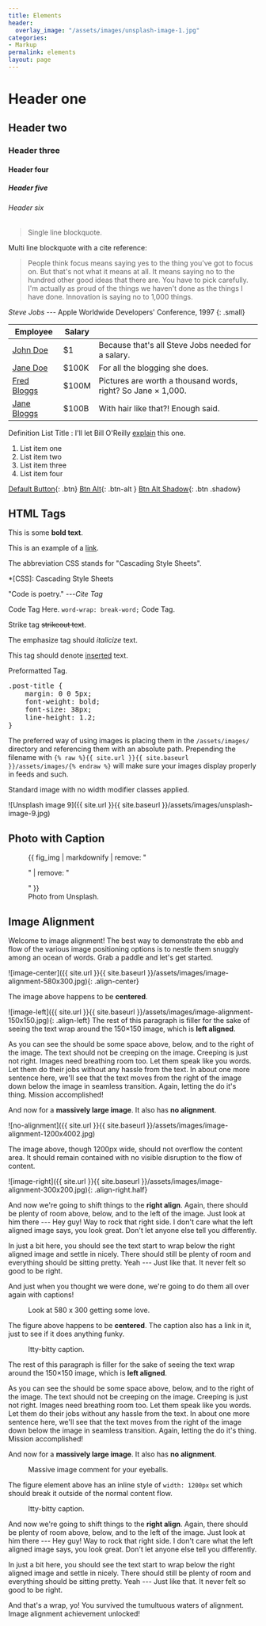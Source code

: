 ```yaml
---
title: Elements
header:
  overlay_image: "/assets/images/unsplash-image-1.jpg"
categories:
- Markup
permalink: elements
layout: page
---
```

<div class="row" markdown="block">
<div class="col-md-12" markdown="block">

# Header one

## Header two

### Header three

#### Header four

##### Header five

###### Header six

> Single line blockquote.

Multi line blockquote with a cite reference:

> People think focus means saying yes to the thing you've got to focus on. But that's not what it means at all. It means saying no to the hundred other good ideas that there are. You have to pick carefully. I'm actually as proud of the things we haven't done as the things I have done. Innovation is saying no to 1,000 things.

<cite>Steve Jobs</cite> --- Apple Worldwide Developers' Conference, 1997
{: .small}


| Employee         | Salary |                                                              |
| --------         | ------ | ------------------------------------------------------------ |
| [John Doe](#)    | $1     | Because that's all Steve Jobs needed for a salary.           |
| [Jane Doe](#)    | $100K  | For all the blogging she does.                               |
| [Fred Bloggs](#) | $100M  | Pictures are worth a thousand words, right? So Jane × 1,000. |
| [Jane Bloggs](#) | $100B  | With hair like that?! Enough said.                           |

Definition List Title
:   I'll let Bill O'Reilly [explain](https://www.youtube.com/watch?v=O_HyZ5aW76c "We'll Do It Live") this one.

  1. List item one 
  2. List item two
  3. List item three
  4. List item four

[Default Button](#){: .btn}
[Btn Alt](#){: .btn-alt }
[Btn Alt Shadow](#){: .btn .shadow}


## HTML Tags

This is some **bold text**.

This is an example of a [link](http://apple.com "Apple").


The abbreviation CSS stands for "Cascading Style Sheets".

*[CSS]: Cascading Style Sheets


"Code is poetry." ---<cite>Cite Tag</cite>

Code Tag Here. `word-wrap: break-word;` Code Tag.

Strike tag <strike>strikeout text</strike>.

The emphasize tag should _italicize_ text.

This tag should denote <ins>inserted</ins> text.

Preformatted Tag.

<pre>
.post-title {
	margin: 0 0 5px;
	font-weight: bold;
	font-size: 38px;
	line-height: 1.2;
}
</pre>
		

The preferred way of using images is placing them in the `/assets/images/` directory and referencing them with an absolute path. Prepending the filename with `{% raw %}{{ site.url }}{{ site.baseurl }}/assets/images/{% endraw %}` will make sure your images display properly in feeds and such.

Standard image with no width modifier classes applied.


![Unsplash image 9]({{ site.url }}{{ site.baseurl }}/assets/images/unsplash-image-9.jpg)

Photo with Caption
------------------

<figure>
  {{ fig_img | markdownify | remove: "<p>" | remove: "</p>" }}
  <figcaption>Photo from Unsplash.</figcaption>
</figure>

Image Alignment
---------------

Welcome to image alignment! The best way to demonstrate the ebb and flow of the various image positioning options is to nestle them snuggly among an ocean of words. Grab a paddle and let's get started.

![image-center]({{ site.url }}{{ site.baseurl }}/assets/images/image-alignment-580x300.jpg){: .align-center}

The image above happens to be **centered**.

![image-left]({{ site.url }}{{ site.baseurl }}/assets/images/image-alignment-150x150.jpg){: .align-left} The rest of this paragraph is filler for the sake of seeing the text wrap around the 150×150 image, which is **left aligned**.

As you can see the should be some space above, below, and to the right of the image. The text should not be creeping on the image. Creeping is just not right. Images need breathing room too. Let them speak like you words. Let them do their jobs without any hassle from the text. In about one more sentence here, we'll see that the text moves from the right of the image down below the image in seamless transition. Again, letting the do it's thing. Mission accomplished!

And now for a **massively large image**. It also has **no alignment**.

![no-alignment]({{ site.url }}{{ site.baseurl }}/assets/images/image-alignment-1200x4002.jpg)

The image above, though 1200px wide, should not overflow the content area. It should remain contained with no visible disruption to the flow of content.

![image-right]({{ site.url }}{{ site.baseurl }}/assets/images/image-alignment-300x200.jpg){: .align-right.half}

And now we're going to shift things to the **right align**. Again, there should be plenty of room above, below, and to the left of the image. Just look at him there --- Hey guy! Way to rock that right side. I don't care what the left aligned image says, you look great. Don't let anyone else tell you differently.

In just a bit here, you should see the text start to wrap below the right aligned image and settle in nicely. There should still be plenty of room and everything should be sitting pretty. Yeah --- Just like that. It never felt so good to be right.

And just when you thought we were done, we're going to do them all over again with captions!

<figure class="align-center">
  <img src="{{ site.url }}{{ site.baseurl }}/assets/images/image-alignment-580x300.jpg" alt="">
  <figcaption>Look at 580 x 300 getting some love.</figcaption>
</figure> 

The figure above happens to be **centered**. The caption also has a link in it, just to see if it does anything funky.

<figure style="width: 150px" class="align-left">
  <img src="{{ site.url }}{{ site.baseurl }}/assets/images/image-alignment-150x150.jpg" alt="">
  <figcaption>Itty-bitty caption.</figcaption>
</figure> 

The rest of this paragraph is filler for the sake of seeing the text wrap around the 150×150 image, which is **left aligned**.

As you can see the should be some space above, below, and to the right of the image. The text should not be creeping on the image. Creeping is just not right. Images need breathing room too. Let them speak like you words. Let them do their jobs without any hassle from the text. In about one more sentence here, we'll see that the text moves from the right of the image down below the image in seamless transition. Again, letting the do it's thing. Mission accomplished!

And now for a **massively large image**. It also has **no alignment**.

<figure class="full-bleed">
  <img src="{{ site.url }}{{ site.baseurl }}/assets/images/image-alignment-1200x4002.jpg" alt="">
  <figcaption>Massive image comment for your eyeballs.</figcaption>
</figure> 

The figure element above has an inline style of `width: 1200px` set which should break it outside of the normal content flow.

<figure class="align-left third">
  <img src="{{ site.url }}{{ site.baseurl }}/assets/images/image-alignment-150x150.jpg" alt="">
  <figcaption>Itty-bitty caption.</figcaption>
</figure> 

And now we're going to shift things to the **right align**. Again, there should be plenty of room above, below, and to the left of the image. Just look at him there --- Hey guy! Way to rock that right side. I don't care what the left aligned image says, you look great. Don't let anyone else tell you differently.

In just a bit here, you should see the text start to wrap below the right aligned image and settle in nicely. There should still be plenty of room and everything should be sitting pretty. Yeah --- Just like that. It never felt so good to be right.

And that's a wrap, yo! You survived the tumultuous waters of alignment. Image alignment achievement unlocked!

</div>
</div>